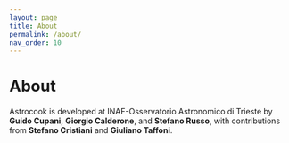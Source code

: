 ```yaml
---
layout: page
title: About
permalink: /about/
nav_order: 10
---
```


# About

Astrocook is developed at INAF-Osservatorio Astronomico di Trieste by **Guido Cupani**, **Giorgio Calderone**, and **Stefano Russo**, with contributions from **Stefano Cristiani** and **Giuliano Taffoni**.
